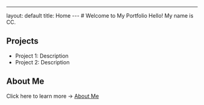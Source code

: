 ---
layout: default
title: Home
--- # Welcome to My Portfolio Hello! My name is CC.
## Projects
- Project 1: Description
- Project 2: Description
## About Me
Click here to learn more → [About Me](about.md)
